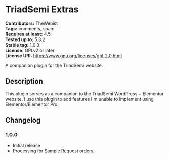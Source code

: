 # TriadSemi Extras #
**Contributors:** TheWebist  
**Tags:** comments, spam  
**Requires at least:** 4.5  
**Tested up to:** 5.3.2  
**Stable tag:** 1.0.0  
**License:** GPLv2 or later  
**License URI:** https://www.gnu.org/licenses/gpl-2.0.html  

A companion plugin for the TriadSemi website.

## Description ##

This plugin serves as a companion to the TriadSemi WordPress + Elementor website. I use this plugin to add features I'm unable to implement using Elementor/Elementor Pro.

## Changelog ##

### 1.0.0 ###
* Initial release
* Processing for Sample Request orders.